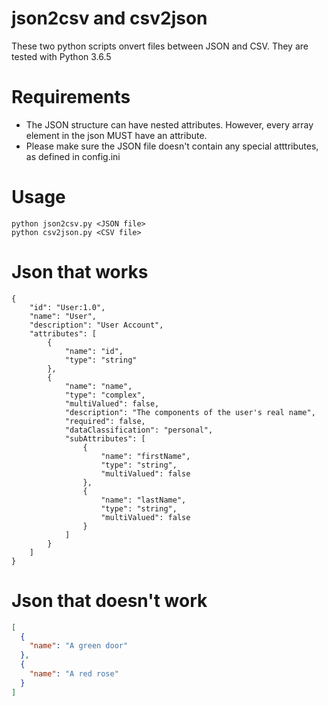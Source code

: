 # json2csv and csv2json
These two python scripts onvert files between JSON and CSV. They are tested with Python 3.6.5

# Requirements
- The JSON structure can have nested attributes. However, every array element in the json MUST have an attribute.
- Please make sure the JSON file doesn't contain any special atttributes, as defined in config.ini

# Usage
```
python json2csv.py <JSON file>
python csv2json.py <CSV file>
```

# Json that works
```
{
    "id": "User:1.0",
    "name": "User",
    "description": "User Account",
    "attributes": [
        {
            "name": "id",
            "type": "string"
        },
        {
            "name": "name",
            "type": "complex",
            "multiValued": false,
            "description": "The components of the user's real name",
            "required": false,
            "dataClassification": "personal",
            "subAttributes": [
                {
                    "name": "firstName",
                    "type": "string",
                    "multiValued": false
                },
                {
                    "name": "lastName",
                    "type": "string",
                    "multiValued": false
                }
            ]
        }
    ]
}
```

# Json that doesn't work
```json
[
  {
    "name": "A green door"
  },
  {
    "name": "A red rose"
  }
]
```

